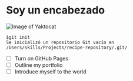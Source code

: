 # Soy un encabezado 
![Image of Yaktocat](https://octodex.github.com/images/yaktocat.png)

```
$git init
Se inicializó un repositorio Git vacío en /Users/skills/Projects/recipe-repository/.git/
```
- [ ] Turn on GitHub Pages
- [ ] Outline my portfolio
- [ ] Introduce myself to the world
